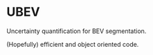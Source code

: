 # UBEV
Uncertainty quantification for BEV segmentation.

(Hopefully) efficient and object oriented code.